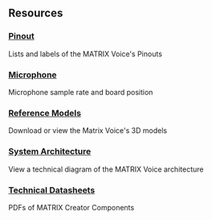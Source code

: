 ## Resources

<h3><a href="/matrix-voice/resources/pinout">Pinout</a></h3>
Lists and labels of the MATRIX Voice's Pinouts

<h3 style="padding-top: 0"><a href="/matrix-voice/resources/microphone">Microphone</a></h3>
Microphone sample rate and board position

<h3 style="padding-top: 0"><a href="/matrix-voice/resources/reference-models">Reference Models</a></h3>
Download or view the Matrix Voice's 3D models

<h3 style="padding-top: 0"><a href="/matrix-voice/resources/system-architecture">System Architecture</a></h3>
View a technical diagram of the MATRIX Voice architecture

<h3 style="padding-top: 0"><a href="/matrix-voice/resources/technical-datasheets">Technical Datasheets</a></h3>
PDFs of MATRIX Creator Components